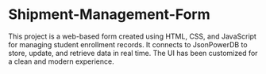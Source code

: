 # Shipment-Management-Form
This project is a web-based form created using HTML, CSS, and JavaScript for managing student enrollment records. It connects to JsonPowerDB to store, update, and retrieve data in real time. The UI has been customized for a clean and modern experience.
